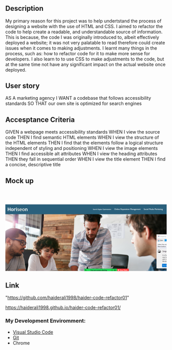 # <Refactor-Code>

## Description

My primary reason for this project was to help undertstand the process of designing a website with the use of HTML and CSS. I aimed to refactor the code to help create a readable, and understandable source of information. This is because, the code I was originally introduced to, albeit effectively deployed a website; it was not very palatable to read therefore could create issues when it comes to making adjustments. I learnt many things in the process, such as: how to refactor code for it to make more sense for developers. I also learn to to use CSS to make adjustments to the code, but at the same time not have any significant impact on the actual website once deployed. 


## User story

AS A marketing agency
I WANT a codebase that follows accessibility standards
SO THAT our own site is optimized for search engines

    
    
    

## Accesptance Criteria

GIVEN a webpage meets accessibility standards
WHEN I view the source code
THEN I find semantic HTML elements
WHEN I view the structure of the HTML elements
THEN I find that the elements follow a logical structure independent of styling and positioning
WHEN I view the image elements
THEN I find accessible alt attributes
WHEN I view the heading attributes
THEN they fall in sequential order
WHEN I view the title element
THEN I find a concise, descriptive title


## Mock up

<br>

![my Mock Up](./assets/images/testimage.png)

## Link
"https://github.com/haiderali1998/haider-code-refactor01"

https://haiderali1998.github.io/haider-code-refactor01/

### My Development Enviromment:
* [Visual Studio Code](https://code.visualstudio.com/)
* [Git](https://git-scm.com/book/en/v2/Getting-Started-Installing-Git)
* Chrome


